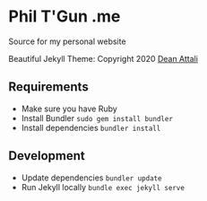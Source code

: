 # Phil T'Gun .me

Source for my personal website

Beautiful Jekyll Theme: Copyright 2020 [Dean Attali](https://deanattali.com)


## Requirements

* Make sure you have Ruby
* Install Bundler `sudo gem install bundler`
* Install dependencies `bundler install`

## Development

* Update dependencies `bundler update`
* Run Jekyll locally `bundle exec jekyll serve`
